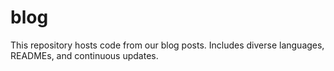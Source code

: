 # blog
This repository hosts code from our blog posts. Includes diverse languages, READMEs, and continuous updates.
